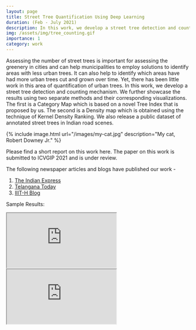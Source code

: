 ```yaml
---
layout: page
title: Street Tree Quantification Using Deep Learning
duration: (Feb - July 2021)
description: In this work, we develop a street tree detection and counting mechanism. We further showcase the results using two separate methods and their corresponding visualizations
img: /assets/img/tree_counting.gif
importance: 1
category: work
---
```


Assessing the number of street trees is important for assessing the greenery in cities and can help municipalities to employ solutions to identify areas with less urban trees. It can also help to identify which areas have had more urban trees cut and grown over time. Yet, there has been little work in this area of quantification of urban trees. In this work, we develop a street tree detection and counting mechanism. We further showcase the results using two separate methods and their corresponding visualizations. The first is a Category Map which is based on a novel Tree Index that is proposed by us. The second is a  Density map which is obtained using the technique of Kernel Density Ranking. We also release a public dataset of annotated street trees in Indian road scenes. 


{% include image.html url="/images/my-cat.jpg" description="My cat, Robert Downey Jr." %}


Please find a short report on this work here. The paper on this work is submitted to ICVGIP 2021 and is under review.

The following newspaper articles and blogs have published our work - 
1. [The Indian Express](https://indianexpress.com/article/cities/hyderabad/iit-hyderabad-research-on-counting-trees-generating-density-map-7392740/)
2. [Telangana Today](https://telanganatoday.com/iiit-hyderabad-researchers-build-tool-to-count-roadside-trees)
3. [IIIT-H Blog](https://blogs.iiit.ac.in/tree-counting/)

Sample Results:
<iframe src="https://www.youtube.com/embed/CvIZLw1CcDM" title="surat"></iframe>
<iframe src="https://www.youtube.com/embed/8bm1WXBILBI" title="hyderabad"></iframe>